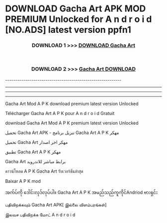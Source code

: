 # DOWNLOAD Gacha Art  APK MOD PREMIUM Unlocked for A n d r o i d [NO.ADS] latest version ppfn1 



<div align="center">

<h3>DOWNLOAD 1 >>> <a href="https://getmod2.web.app/?judul=Gacha Art ">DOWNLOAD Gacha Art </a></h3><br>

<h3>DOWNLOAD 2 >>> <a href="https://getmod2.web.app/?judul=Gacha Art ">Gacha Art  DOWNLOAD </a></h3>

</div>
----------------------------------------------------------

----------------------------------------------------------

----------------------------------------------------------

----------------------------------------------------------

Gacha Art  Mod A P K download premium latest version Unlocked

Télécharger Gacha Art  A P K pour A n d r o i d Gratuit

download Gacha Art  Mod A P K premium latest version Unlocked

تحميل Gacha Art  APK - تنزيل برنامج Gacha Art  A P K مهكر

تحميل Gacha Art  مهكر اخر اصدار

تطبيق Gacha Art  A P K مهكر

Gacha Art  برابط مباشر للاندرويد

ดาวน์โหลด A P K Gacha Art  รับเวอร์ชันล่าสุด

Baixar A P K mod

အက်ပ်ကို ဒေါင်းလုဒ်လုပ်ပါ။ Gacha Art  A P K အမည်သည်ကူကိုင်Andriod ဗားရှင်း

பதிவிறக்கவும் Gacha Art  APK[ இல்லை விளம்பரங்கள்] 
 
இலவச பதிவிறக்க மோட் A n d r o i d



